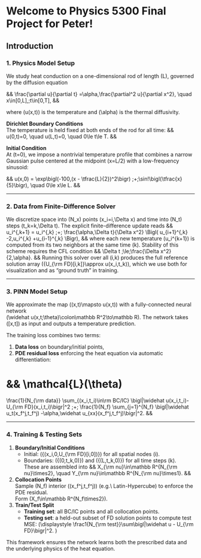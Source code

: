 # Welcome to Physics 5300 Final Project for Peter!

## Introduction

### 1. Physics Model Setup

We study heat conduction on a one-dimensional rod of length \(L\), governed by the diffusion equation

&&
\frac{\partial u}{\partial t}
=\alpha\,\frac{\partial^2 u}{\partial x^2},
\quad
x\in[0,L],\;t\in[0,T],
&&

where \(u(x,t)\) is the temperature and \(\alpha\) is the thermal diffusivity.

**Dirichlet Boundary Conditions**  
The temperature is held fixed at both ends of the rod for all time:
&&
u(0,t)=0,
\quad
u(L,t)=0,
\quad
0\le t\le T.
&&

**Initial Condition**  
At \(t=0\), we impose a nontrivial temperature profile that combines a narrow Gaussian pulse centered at the midpoint \(x=L/2\) with a low-frequency sinusoid:

&&
u(x,0)
= \exp\bigl(-100\,(x - \tfrac{L}{2})^2\bigr)
\;+\;\sin\!\bigl(\tfrac{x}{5}\bigr),
\quad
0\le x\le L.
&&

---

### 2. Data from Finite-Difference Solver

We discretize space into \(N_x\) points \(x_i=i\,\Delta x\) and time into \(N_t\) steps \(t_k=k\,\Delta t\).  The explicit finite-difference update reads
&&
u_i^{\,k+1}
= u_i^{\,k}
\;+\;
\frac{\alpha\,\Delta t}{\Delta x^2}
\Bigl(
u_{i+1}^{\,k}
-2\,u_i^{\,k}
+u_{i-1}^{\,k}
\Bigr),
&&
where each new temperature \(u_i^{k+1}\) is computed from its two neighbors at the same time \(k\).  Stability of this scheme requires the CFL condition
&&
\Delta t \;\le\;\frac{\Delta x^2}{2\,\alpha}.
&&
Running this solver over all \(i,k\) produces the full reference solution array
\(\{U_{\rm FD}[i,k]\}\approx u(x_i,t_k)\), which we use both for visualization and as “ground truth” in training.

---

### 3. PINN Model Setup

We approximate the map \((x,t)\mapsto u(x,t)\) with a fully-connected neural network  
\(\widehat u(x,t;\theta)\colon\mathbb R^2\to\mathbb R\).  The network takes \([x,t]\) as input and outputs a temperature prediction.

The training loss combines two terms:
1. **Data loss** on boundary/initial points,
2. **PDE residual loss** enforcing the heat equation via automatic differentiation:

&&
\mathcal{L}(\theta)
=
\frac{1}{N_{\rm data}}
\sum_{(x_i,t_i)\in\rm BC/IC}
\bigl|\widehat u(x_i,t_i)-U_{\rm FD}(x_i,t_i)\bigr|^2
\;+\;
\frac{1}{N_f}
\sum_{j=1}^{N_f}
\bigl|\widehat u_t(x_f^j,t_f^j)
-\alpha\,\widehat u_{xx}(x_f^j,t_f^j)\bigr|^2.
&&

---

### 4. Training & Testing Sets

1. **Boundary/Initial Conditions**  
   - Initial: \(\{(x_i,0,U_{\rm FD}[i,0])\}\) for all spatial nodes \(i\).  
   - Boundaries: \(\{(0,t_k,0)\}\) and \(\{(L,t_k,0)\}\) for all time steps \(k\).  
   These are assembled into
   &&
     X_{\rm nu}\in\mathbb R^{N_{\rm nu}\times2},
     \quad
     Y_{\rm nu}\in\mathbb R^{N_{\rm nu}\times1}.
   &&
2. **Collocation Points**  
   Sample \(N_f\) interior \((x_f^j,t_f^j)\) (e.g.\ Latin-Hypercube) to enforce the PDE residual.  
   Form \(X_f\in\mathbb R^{N_f\times2}\).
3. **Train/Test Split**  
   - **Training set**: all BC/IC points and all collocation points.  
   - **Testing set**: a held-out subset of FD solution points to compute test MSE:
     \(\displaystyle
       \frac1{N_{\rm test}}\sum\bigl|\widehat u - U_{\rm FD}\bigr|^2.
     \)

This framework ensures the network learns both the prescribed data and the underlying physics of the heat equation.  
